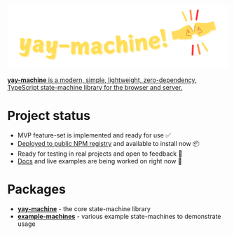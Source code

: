 <p align="center">
  <a href="https://github.com/maurice/yay-machine"><img src="./assets/yay-machine.png" alt="Logo"></a>
</p>

[**yay-machine** is a modern, simple, lightweight, zero-dependency, TypeScript state-machine library for the browser and server.](./docs/about.md)

# Project status

* MVP feature-set is implemented and ready for use ✅
* [Deployed to public NPM registry](https://www.npmjs.com/package/yay-machine) and available to install now 📦
* Ready for testing in real projects and open to feedback 📢
* [Docs](./docs/) and live examples are being worked on right now 🚧

# Packages

- [**yay-machine**](./packages/yay-machine/README.md) - the core state-machine library
- [**example-machines**](./packages/example-machines/README.md) - various example state-machines to demonstrate usage

